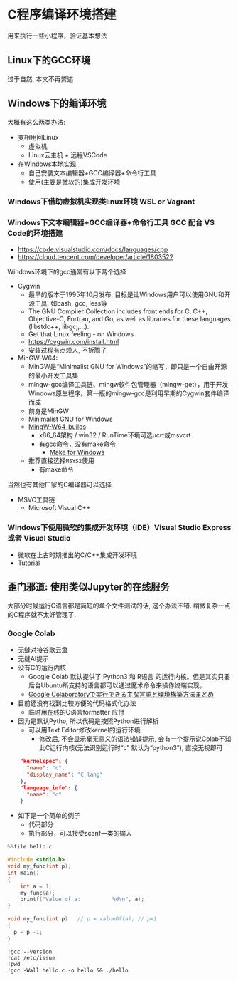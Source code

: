 # C程序编译环境搭建

用来执行一些小程序，验证基本想法

## Linux下的GCC环境

过于自然, 本文不再赘述

## Windows下的编译环境

大概有这么两类办法: 

- 变相用回Linux
  - 虚拟机
  - Linux云主机 + 远程VSCode
- 在Windows本地实现
  - 自己安装文本编辑器+GCC编译器+命令行工具
  - 使用(主要是微软的)集成开发环境

### Windows下借助虚拟机实现类linux环境 WSL or Vagrant

### Windows下文本编辑器+GCC编译器+命令行工具 GCC 配合 VS Code的环境搭建

- https://code.visualstudio.com/docs/languages/cpp
- https://cloud.tencent.com/developer/article/1803522

Windows环境下的gcc通常有以下两个选择

- Cygwin
  - 最早的版本于1995年10月发布, 目标是让Windows用户可以使用GNU和开源工具, 如bash, gcc, less等
  - The GNU Compiler Collection includes front ends for C, C++, Objective-C, Fortran, and Go, as well as libraries for these languages (libstdc++, libgcj,...).
  - Get that Linux feeling - on Windows
  - <https://cygwin.com/install.html>
  - 安装过程有点烦人, 不折腾了
- MinGW-W64:
  - MinGW是“Minimalist GNU for Windows”的缩写，即只是一个自由开源的最小开发工具集
  - mingw-gcc编译工具链、mingw软件包管理器（mingw-get），用于开发Windows原生程序。第一版的mingw-gcc是利用早期的Cygwin套件编译而成
  - 前身是MinGW
  - Minimalist GNU for Windows
  - [MingW-W64-builds](https://github.com/niXman/mingw-builds-binaries/releases)
    - x86_64架构 / win32 / RunTime环境可选ucrt或msvcrt
    - 有gcc命令，没有make命令
      - [Make for Windows](https://gnuwin32.sourceforge.net/packages/make.htm)
  - 推荐直接选择`MSYS2`使用
    - 有make命令

当然也有其他厂家的C编译器可以选择

- MSVC工具链
  - Microsoft Visual C++

### Windows下使用微软的集成开发环境（IDE）Visual Studio Express 或者 Visual Studio

- 微软在上古时期推出的C/C++集成开发环境
- [Tutorial](https://cs-people.bu.edu/deht/CS585/VSTutorial/)
  
## 歪门邪道: 使用类似Jupyter的在线服务

大部分时候运行C语言都是简短的单个文件测试的话, 这个办法不错. 稍微复杂一点的C程序就不太好管理了.

### Google Colab

- 无缝对接谷歌云盘
- 无缝AI提示
- 没有C的运行内核
  - Google Colab 默认提供了 Python3 和 R语言 的运行内核。但是其实只要后台Ubuntu所支持的语言都可以通过魔术命令来操作终端实现。
  - [Google Colaboratoryで実行できる主な言語と環境構築方法まとめ](https://qiita.com/u-10bei/items/38d6f0e4bfdc40efce3a#%E7%AC%AC%EF%BC%93%E4%BD%8Djava)
- 目前还没有找到比较方便的代码格式化办法
  - 临时用在线的C语言formatter 应付
- 因为是默认Pytho, 所以代码是按照Python进行解析
  - 可以用Text Editor修改kernel的运行环境
    - 修改后, 不会显示毫无意义的语法错误提示, 会有一个提示说Colab不知此C运行内核(无法识别运行时“c” 默认为“python3”), 直接无视即可

```json
    "kernelspec": {
      "name": "c",
      "display_name": "C lang"
    },
    "language_info": {
      "name": "c"
    }
```

- 如下是一个简单的例子
  - 代码部分
  - 执行部分，可以接受scanf一类的输入

```C
%%file hello.c

#include <stdio.h>
void my_func(int p);
int main()
{
    int a = 1;
    my_func(a);
    printf("Value of a:          %d\n", a);
}

void my_func(int p)   // p = valueOf(a); // p=1
{
  p = p -1;
}
```

```shell
!gcc --version
!cat /etc/issue
!pwd
!gcc -Wall hello.c -o hello && ./hello
```
